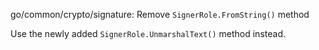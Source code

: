 go/common/crypto/signature: Remove `SignerRole.FromString()` method

Use the newly added `SignerRole.UnmarshalText()` method instead.
